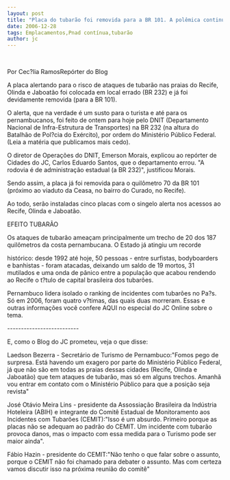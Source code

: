 ```yaml
---
layout: post
title: "Placa do tubarão foi removida para a BR 101. A polêmica continua!"
date: 2006-12-28
tags: Emplacamentos,Pnad contínua,tubarão
author: jc
---
```

&nbsp;

Por Cec?lia RamosRep&oacute;rter do Blog

A&nbsp;placa alertando para o risco de ataques de tubar&atilde;o nas praias do Recife, Olinda e Jaboat&atilde;o foi colocada em local errado (BR 232) e j&aacute; foi devidamente removida (para a BR 101).

O alerta, que na verdade &eacute; um susto para o turista e at&eacute; para os pernambucanos, foi feito de ontem para hoje&nbsp;pelo DNIT (Departamento Nacional de Infra-Estrutura de Transportes)&nbsp;na&nbsp;BR 232 (na altura do Batalh&atilde;o de Pol?cia do Ex&eacute;rcito), por ordem do Minist&eacute;rio P&uacute;blico Federal. (Leia a mat&eacute;ria que publicamos mais cedo).

O&nbsp;diretor de Opera&ccedil;&otilde;es do DNIT, Emerson Morais,&nbsp;explicou ao rep&oacute;rter de Cidades do JC, Carlos Eduardo Santos, que o departamento errou.&nbsp;"A rodovia &eacute; de administra&ccedil;&atilde;o estadual (a BR 232)", justificou Morais.

Sendo assim,&nbsp;a placa j&aacute; foi removida para o&nbsp;quil&ocirc;metro 70 da BR 101 (pr&oacute;ximo ao viaduto da Ceasa, no bairro do Curado, no Recife).

Ao todo, ser&atilde;o instaladas cinco placas com o singelo alerta nos acessos ao Recife, Olinda e Jaboat&atilde;o.

EFEITO TUBAR&Atilde;O

Os ataques de tubar&atilde;o&nbsp;amea&ccedil;am principalmente um trecho de 20 dos 187 quil&ocirc;metros da costa pernambucana. O Estado&nbsp;j&aacute; atingiu um recorde

hist&oacute;rico: desde 1992 at&eacute; hoje, 50 pessoas - entre surfistas, bodyboarders e banhistas - foram atacadas, deixando um saldo de 19 mortos, 31 mutilados e uma onda de p&acirc;nico entre a popula&ccedil;&atilde;o que acabou rendendo ao Recife o t?tulo de capital brasileira dos tubar&otilde;es.

Pernambuco lidera isolado o ranking de incidentes com tubar&otilde;es no Pa?s. S&oacute; em 2006, foram quatro v?timas, das quais duas morreram. Essas e outras informa&ccedil;&otilde;es voc&ecirc; confere AQUI no especial do JC Online sobre o tema.

--------------------------&nbsp;

E, como o Blog do JC prometeu, veja&nbsp;o que disse:&nbsp;

Laedson Bezerra - Secret&aacute;rio de Turismo de Pernambuco:"Fomos pego de surpresa. Est&aacute; havendo um exagero por parte do Minist&eacute;rio P&uacute;blico Federal, j&aacute; que n&atilde;o s&atilde;o em todas as praias dessas cidades (Recife, Olinda e Jaboat&atilde;o)&nbsp;que tem ataques de tubar&atilde;o, mas s&oacute; em alguns trechos. Amanh&atilde; vou entrar em contato com o Minist&eacute;rio P&uacute;blico para&nbsp;que a&nbsp;posi&ccedil;&atilde;o seja revista"

Jos&eacute; Ot&aacute;vio Meira Lins - presidente da Assossia&ccedil;&atilde;o Brasileira da Ind&uacute;stria Hoteleira (ABIH) e integrante do Comit&ecirc; Estadual de Monitoramento aos Incidentes com Tubar&otilde;es (CEMIT):"Isso &eacute; um absurdo. Primeiro porque as placas n&atilde;o se adequam ao padr&atilde;o do CEMIT. Um incidente com tubar&atilde;o provoca danos, mas o impacto com essa medida para o Turismo pode ser maior ainda".

F&aacute;bio Hazin - presidente do CEMIT:"N&atilde;o tenho o que falar sobre o assunto, porque o CEMIT n&atilde;o foi chamado para debater o assunto. Mas com certeza vamos discutir isso na pr&oacute;xima reuni&atilde;o do comit&ecirc;"